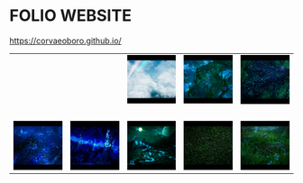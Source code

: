 # FOLIO WEBSITE
<a href="https://corvaeoboro.github.io/"> https://corvaeoboro.github.io/</a>



<center>
<table>

<tr>
<td></td>
<td></td>
<td><a href="Clouds_Unreal/Clouds_Unreal.htm"><img src="ART/Clouds_Unreal/Clouds_Unreal_thumb.jpg" width="100"></a></td>
<td><a href="Slimeroot_Tangle/Slimeroot_Tangle.htm"><img src="ART/Slimeroot_Tangle/Slimeroot_Tangle_thumb.jpg" width="100"></a></td>
<td><a href="Toxic_Ichor/Toxic_Ichor.htm"><img src="ART/Toxic_Ichor/Toxic_Ichor_thumb.jpg" width="100"></a></td>
</tr>

<tr><td><br></td></tr>

<tr>
<td><a href="Realm_of_Fractured_Memory/Realm_of_Fractured_Memory.htm"><img src="ART/Realm_of_Fractured_Memory/Realm_of_Fractured_Memory_thumb.jpg" width="100"></a></td>
<td><a href="Dark_Realms/Dark_Realms.htm"><img src="ART/Dark_Realms/Dark_Realms_thumb.jpg" width="100"></a></td>
<td><a href="Moon_of_Azure_Flame/Moon_of_Azure_Flame.htm"><img src="ART/Moon_of_Azure_Flame/Moon_of_Azure_Flame_thumb.jpg" width="100"></a></td>
<td><a href="Ground_Materials/Ground_Materials.htm"><img src="ART/Ground_Materials/Ground_Materials_thumb.jpg" width="100"></a></td>
<td><a href="Enchanted_Forest/Enchanted_Forest.htm"><img src="ART/Enchanted_Forest/Enchanted_Forest_thumb.jpg" width="100"></a></td>
</tr>

</table>